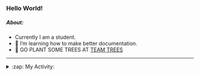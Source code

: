 ### Hello World!

##### About:
- Currently I am a student.
- 🌱 I’m learning how to make better documentation.
- 🌱 GO PLANT SOME TREES AT [TEAM TREES](https://teamtrees.org/)

---
<details>
  <summary>:zap: My Activity:</summary>
  
<!--START_SECTION:waka-->
![Code Time](http://img.shields.io/badge/Code%20Time-1%2C085%20hrs%2032%20mins-blue)

**I'm a Night 🦉** 

```text
🌞 Morning                1291 commits        ██░░░░░░░░░░░░░░░░░░░░░░░   09.19 % 
🌆 Daytime                4838 commits        █████████░░░░░░░░░░░░░░░░   34.42 % 
🌃 Evening                4098 commits        ███████░░░░░░░░░░░░░░░░░░   29.16 % 
🌙 Night                  3828 commits        ███████░░░░░░░░░░░░░░░░░░   27.24 % 
```
📅 **I'm Most Productive on Wednesday** 

```text
Monday                   2159 commits        ████░░░░░░░░░░░░░░░░░░░░░   15.36 % 
Tuesday                  1715 commits        ███░░░░░░░░░░░░░░░░░░░░░░   12.20 % 
Wednesday                3220 commits        ██████░░░░░░░░░░░░░░░░░░░   22.91 % 
Thursday                 1771 commits        ███░░░░░░░░░░░░░░░░░░░░░░   12.60 % 
Friday                   1394 commits        ██░░░░░░░░░░░░░░░░░░░░░░░   09.92 % 
Saturday                 1301 commits        ██░░░░░░░░░░░░░░░░░░░░░░░   09.26 % 
Sunday                   2495 commits        ████░░░░░░░░░░░░░░░░░░░░░   17.75 % 
```


📊 **This Week I Spent My Time On** 

```text
🔥 Editors: 
VS Code                  7 hrs 50 mins       █████████████████████████   100.00 % 

🐱‍💻 Projects: 
CSF22                    4 hrs 32 mins       ██████████████░░░░░░░░░░░   57.95 % 
quizeco                  1 hr 45 mins        ██████░░░░░░░░░░░░░░░░░░░   22.41 % 
technocean-frontend      1 hr 11 mins        ████░░░░░░░░░░░░░░░░░░░░░   15.17 % 
praise                   14 mins             █░░░░░░░░░░░░░░░░░░░░░░░░   03.15 % 
os-lab                   5 mins              ░░░░░░░░░░░░░░░░░░░░░░░░░   01.12 % 
```


 Last Updated on 03/04/2023 14:09:06 UTC
<!--END_SECTION:waka-->
</details>
